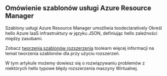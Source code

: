

## <a name="overview-of-azure-resource-manager-templates"></a>Omówienie szablonów usługi Azure Resource Manager
Szablony usługi Azure Resource Manager umożliwia toodeclaratively Określ hello Azure IaaS infrastruktury w języku JSON, definiując hello zależności między zasobami.

Zobacz [tworzenia szablonów rozszerzenia](../articles/virtual-machines/windows/template-description.md?toc=%2fazure%2fvirtual-machines%2fwindows%2ftoc.json) toolearn więcej informacji na temat tworzenia szablonów dla przy użyciu rozszerzeń.

W tym artykule możemy dowiesz się o rozwiązywaniu problemów z niektórych hello typowe błędy rozszerzenia maszyny Wirtualnej.

